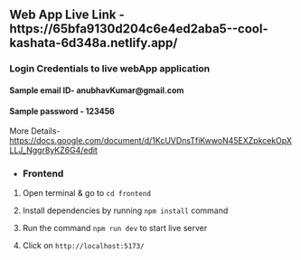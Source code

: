 <h2>Web App Live Link - https://65bfa9130d204c6e4ed2aba5--cool-kashata-6d348a.netlify.app/ </h2> 

<h3> Login Credentials to live webApp application </h3>
<h4> Sample email ID- anubhavKumar@gmail.com </h4>
<h4> Sample password - 123456  </h4>

More Details- https://docs.google.com/document/d/1KcUVDnsTfiKwwoN45EXZpkcekOpXLLJ_Nggr8yKZ6G4/edit


- <h3> Frontend

1. Open terminal & go to `cd frontend`

2. Install dependencies by running `npm install` command

3. Run the command `npm run dev` to start live server

4. Click on `http://localhost:5173/`
